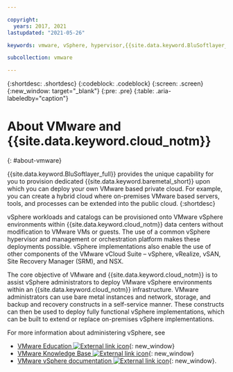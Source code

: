 ```yaml
---

copyright:
  years: 2017, 2021
lastupdated: "2021-05-26"

keywords: vmware, vSphere, hypervisor,{{site.data.keyword.BluSoftlayer_full}}, {{site.data.keyword.cloud_notm}}, {{site.data.keyword.baremetal_short}}, 

subcollection: vmware

---
```


{:shortdesc: .shortdesc}
{:codeblock: .codeblock}
{:screen: .screen}
{:new_window: target="_blank"}
{:pre: .pre}
{:table: .aria-labeledby="caption"}

# About VMware and {{site.data.keyword.cloud_notm}}
{: #about-vmware}

{{site.data.keyword.BluSoftlayer_full}} provides the unique capability for you to provision dedicated {{site.data.keyword.baremetal_short}} upon which you can deploy your own VMware based private cloud. For example, you can create a hybrid cloud where on-premises VMware based servers, tools, and processes can be extended into the public cloud.
{:shortdesc}

vSphere workloads and catalogs can be provisioned onto VMware vSphere environments within {{site.data.keyword.cloud_notm}} data centers without modification to VMware VMs or guests. The use of a common vSphere hypervisor and management or orchestration platform makes these deployments possible. vSphere implementations also enable the use of other components of the VMware vCloud Suite – vSphere, vRealize, vSAN, Site Recovery Manager (SRM), and NSX.

The core objective of VMware and {{site.data.keyword.cloud_notm}} is to assist vSphere administrators to deploy VMware vSphere environments within an {{site.data.keyword.cloud_notm}} infrastructure. VMware administrators can use bare metal instances and network, storage, and backup and recovery constructs in a self-service manner. These constructs can then be used to deploy fully functional vSphere implementations, which can be built to extend or replace on-premises vSphere implementations.

For more information about administering vSphere, see
* [VMware Education ![External link icon](../../icons/launch-glyph.svg "External link icon")](https://www.vmware.com/learning.html){: new_window} 
* [VMware Knowledge Base ![External link icon](../../icons/launch-glyph.svg "External link icon")](https://kb.vmware.com/){: new_window} 
* [VMware vSphere documentation ![External link icon](../../icons/launch-glyph.svg "External link icon")](https://docs.vmware.com/en/VMware-vSphere/index.html){: new_window}.
